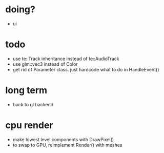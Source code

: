 # doing?
- ui
# todo
- use te::Track inheritance instead of te::AudioTrack
- use glm::vec3 instead of Color
- get rid of Parameter class. just hardcode what to do in HandleEvent()

# long term
- back to gl backend

# cpu render
- make lowest level components with DrawPixel()
- to swap to GPU, reimplement Render() with meshes
